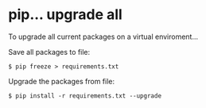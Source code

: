 # pip... upgrade all
To upgrade all current packages on a virtual enviroment...

Save all packages to file:

```console
$ pip freeze > requirements.txt
```

Upgrade the packages from file:

```console
$ pip install -r requirements.txt --upgrade
```


